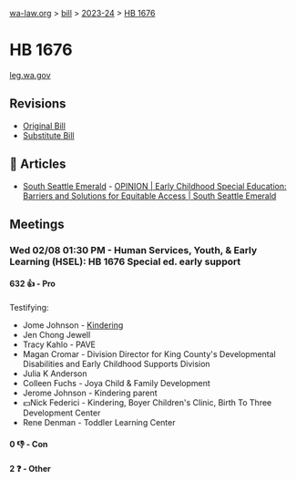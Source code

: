 [wa-law.org](/) > [bill](/bill/) > [2023-24](/bill/2023-24/) > [HB 1676](/bill/2023-24/hb/1676/)

# HB 1676
[leg.wa.gov](https://app.leg.wa.gov/billsummary?BillNumber=1676&Year=2023&Initiative=false)

## Revisions
* [Original Bill](1/)
* [Substitute Bill](S/)

## 📰 Articles
* [South Seattle Emerald](/org/south_seattle_emerald/) - [OPINION | Early Childhood Special Education: Barriers and Solutions for Equitable Access | South Seattle Emerald](https://southseattleemerald.com/2023/04/04/opinion-early-childhood-special-education-barriers-and-solutions-for-equitable-access/#:~:text=House%20Bill%201676)

## Meetings
### Wed 02/08 01:30 PM - Human Services, Youth, & Early Learning (HSEL): HB 1676 Special ed. early support
#### 632 👍 - Pro
Testifying:
* Jome Johnson - [Kindering](/org/kindering/)
* Jen Chong Jewell
* Tracy Kahlo - PAVE
* Magan Cromar - Division Director for King County's Developmental Disabilities and Early Childhood Supports Division
* Julia K Anderson
* Colleen Fuchs - Joya Child & Family Development
* Jerome Johnson - Kindering parent
* 💵Nick Federici - Kindering, Boyer Children's Clinic, Birth To Three Development Center
* Rene Denman - Toddler Learning Center

#### 0 👎 - Con

#### 2 ❓ - Other
